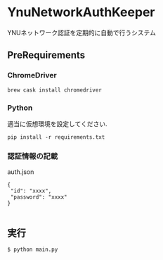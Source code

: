 # YnuNetworkAuthKeeper

YNUネットワーク認証を定期的に自動で行うシステム

## PreRequirements

### ChromeDriver
```
brew cask install chromedriver
```

### Python

適当に仮想環境を設定してください.

```
pip install -r requirements.txt
```

### 認証情報の記載
auth.json  
```
{
 "id": "xxxx",
 "password": "xxxx"
}


```

## 実行

```
$ python main.py
```